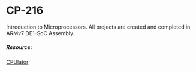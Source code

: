 # CP-216
Introduction to Microprocessors. All projects are created and completed in ARMv7 DE1-SoC Assembly.

##### Resource:
[CPUlator](https://cpulator.01xz.net/?sys=arm-de1soc "Assembly Version of CPUlator")
